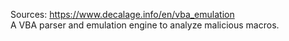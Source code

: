 Sources:
https://www.decalage.info/en/vba_emulation
\
A VBA parser and emulation engine to analyze malicious macros.